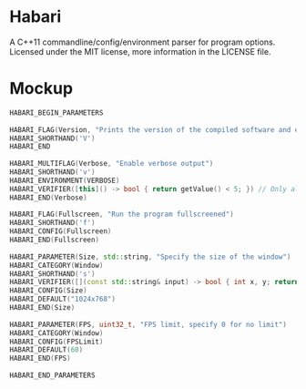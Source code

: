 Habari
======

A C++11 commandline/config/environment parser for program options.
Licensed under the MIT license, more information in the LICENSE file.

Mockup
======

```c++
HABARI_BEGIN_PARAMETERS
 
HABARI_FLAG(Version, "Prints the version of the compiled software and exits.")
HABARI_SHORTHAND('V')
HABARI_END
 
HABARI_MULTIFLAG(Verbose, "Enable verbose output")
HABARI_SHORTHAND('v')
HABARI_ENVIRONMENT(VERBOSE)
HABARI_VERIFIER([this]() -> bool { return getValue() < 5; }) // Only allow up to -vvvvv
HABARI_END(Verbose)
 
HABARI_FLAG(Fullscreen, "Run the program fullscreened")
HABARI_SHORTHAND('f')
HABARI_CONFIG(Fullscreen)
HABARI_END(Fullscreen)
 
HABARI_PARAMETER(Size, std::string, "Specify the size of the window")
HABARI_CATEGORY(Window)
HABARI_SHORTHAND('s')
HABARI_VERIFIER([](const std::string& input) -> bool { int x, y; return (sscanf(input.c_str(), "%dx%d", &x, &y) == 2 && x > 0 && y > 0); })
HABARI_CONFIG(Size)
HABARI_DEFAULT("1024x768")
HABARI_END(Size)
 
HABARI_PARAMETER(FPS, uint32_t, "FPS limit, specify 0 for no limit")
HABARI_CATEGORY(Window)
HABARI_CONFIG(FPSLimit)
HABARI_DEFAULT(60)
HABARI_END(FPS)
 
HABARI_END_PARAMETERS
```
